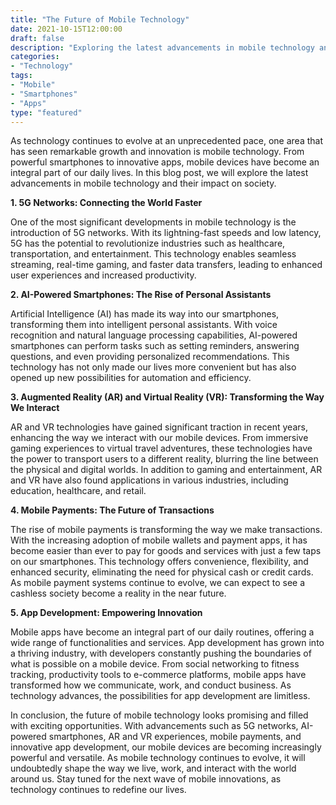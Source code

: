 ```yaml
---
title: "The Future of Mobile Technology"
date: 2021-10-15T12:00:00
draft: false
description: "Exploring the latest advancements in mobile technology and their impact on our daily lives."
categories:
- "Technology"
tags:
- "Mobile"
- "Smartphones"
- "Apps"
type: "featured"
---
```


As technology continues to evolve at an unprecedented pace, one area that has seen remarkable growth and innovation is mobile technology. From powerful smartphones to innovative apps, mobile devices have become an integral part of our daily lives. In this blog post, we will explore the latest advancements in mobile technology and their impact on society.

**1. 5G Networks: Connecting the World Faster**

One of the most significant developments in mobile technology is the introduction of 5G networks. With its lightning-fast speeds and low latency, 5G has the potential to revolutionize industries such as healthcare, transportation, and entertainment. This technology enables seamless streaming, real-time gaming, and faster data transfers, leading to enhanced user experiences and increased productivity.

**2. AI-Powered Smartphones: The Rise of Personal Assistants**

Artificial Intelligence (AI) has made its way into our smartphones, transforming them into intelligent personal assistants. With voice recognition and natural language processing capabilities, AI-powered smartphones can perform tasks such as setting reminders, answering questions, and even providing personalized recommendations. This technology has not only made our lives more convenient but has also opened up new possibilities for automation and efficiency.

**3. Augmented Reality (AR) and Virtual Reality (VR): Transforming the Way We Interact**

AR and VR technologies have gained significant traction in recent years, enhancing the way we interact with our mobile devices. From immersive gaming experiences to virtual travel adventures, these technologies have the power to transport users to a different reality, blurring the line between the physical and digital worlds. In addition to gaming and entertainment, AR and VR have also found applications in various industries, including education, healthcare, and retail.

**4. Mobile Payments: The Future of Transactions**

The rise of mobile payments is transforming the way we make transactions. With the increasing adoption of mobile wallets and payment apps, it has become easier than ever to pay for goods and services with just a few taps on our smartphones. This technology offers convenience, flexibility, and enhanced security, eliminating the need for physical cash or credit cards. As mobile payment systems continue to evolve, we can expect to see a cashless society become a reality in the near future.

**5. App Development: Empowering Innovation**

Mobile apps have become an integral part of our daily routines, offering a wide range of functionalities and services. App development has grown into a thriving industry, with developers constantly pushing the boundaries of what is possible on a mobile device. From social networking to fitness tracking, productivity tools to e-commerce platforms, mobile apps have transformed how we communicate, work, and conduct business. As technology advances, the possibilities for app development are limitless.

In conclusion, the future of mobile technology looks promising and filled with exciting opportunities. With advancements such as 5G networks, AI-powered smartphones, AR and VR experiences, mobile payments, and innovative app development, our mobile devices are becoming increasingly powerful and versatile. As mobile technology continues to evolve, it will undoubtedly shape the way we live, work, and interact with the world around us. Stay tuned for the next wave of mobile innovations, as technology continues to redefine our lives.
